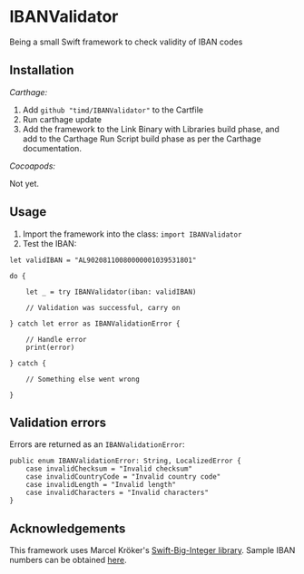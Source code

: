 # IBANValidator
Being a small Swift framework to check validity of IBAN codes

## Installation

*Carthage:*

1. Add `github "timd/IBANValidator"` to the Cartfile
1. Run carthage update
1. Add the framework to the Link Binary with Libraries build phase, and add to the Carthage Run Script build phase as per the Carthage documentation.

*Cocoapods:*

Not yet.

## Usage

1. Import the framework into the class: `import IBANValidator`
2. Test the IBAN:

```
let validIBAN = "AL90208110080000001039531801"

do {
    
    let _ = try IBANValidator(iban: validIBAN)
    
    // Validation was successful, carry on
    
} catch let error as IBANValidationError {
    
    // Handle error
    print(error)
    
} catch {
    
    // Something else went wrong
    
}
```

## Validation errors

Errors are returned as an `IBANValidationError`:

```
public enum IBANValidationError: String, LocalizedError {
    case invalidChecksum = "Invalid checksum"
    case invalidCountryCode = "Invalid country code"
    case invalidLength = "Invalid length"
    case invalidCharacters = "Invalid characters"
}
```

## Acknowledgements

This framework uses Marcel Kröker's [Swift-Big-Integer library](https://github.com/mkrd/Swift-Big-Integer).
Sample IBAN numbers can be obtained [here](https://www.iban-bic.com/sample_accounts.html).
